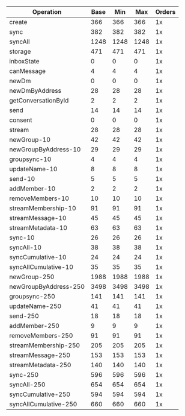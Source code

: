 | Operation | Base | Min | Max | Orders |
| --- | --- | --- | --- | --- |
| create | 366 | 366 | 366 | 1x |
| sync | 382 | 382 | 382 | 1x |
| syncAll | 1248 | 1248 | 1248 | 1x |
| storage | 471 | 471 | 471 | 1x |
| inboxState | 0 | 0 | 0 | 1x |
| canMessage | 4 | 4 | 4 | 1x |
| newDm | 0 | 0 | 0 | 1x |
| newDmByAddress | 28 | 28 | 28 | 1x |
| getConversationById | 2 | 2 | 2 | 1x |
| send | 14 | 14 | 14 | 1x |
| consent | 0 | 0 | 0 | 1x |
| stream | 28 | 28 | 28 | 1x |
| newGroup-10 | 42 | 42 | 42 | 1x |
| newGroupByAddress-10 | 29 | 29 | 29 | 1x |
| groupsync-10 | 4 | 4 | 4 | 1x |
| updateName-10 | 8 | 8 | 8 | 1x |
| send-10 | 5 | 5 | 5 | 1x |
| addMember-10 | 2 | 2 | 2 | 1x |
| removeMembers-10 | 10 | 10 | 10 | 1x |
| streamMembership-10 | 91 | 91 | 91 | 1x |
| streamMessage-10 | 45 | 45 | 45 | 1x |
| streamMetadata-10 | 63 | 63 | 63 | 1x |
| sync-10 | 26 | 26 | 26 | 1x |
| syncAll-10 | 38 | 38 | 38 | 1x |
| syncCumulative-10 | 24 | 24 | 24 | 1x |
| syncAllCumulative-10 | 35 | 35 | 35 | 1x |
| newGroup-250 | 1988 | 1988 | 1988 | 1x |
| newGroupByAddress-250 | 3498 | 3498 | 3498 | 1x |
| groupsync-250 | 141 | 141 | 141 | 1x |
| updateName-250 | 41 | 41 | 41 | 1x |
| send-250 | 18 | 18 | 18 | 1x |
| addMember-250 | 9 | 9 | 9 | 1x |
| removeMembers-250 | 91 | 91 | 91 | 1x |
| streamMembership-250 | 205 | 205 | 205 | 1x |
| streamMessage-250 | 153 | 153 | 153 | 1x |
| streamMetadata-250 | 140 | 140 | 140 | 1x |
| sync-250 | 596 | 596 | 596 | 1x |
| syncAll-250 | 654 | 654 | 654 | 1x |
| syncCumulative-250 | 594 | 594 | 594 | 1x |
| syncAllCumulative-250 | 660 | 660 | 660 | 1x |
